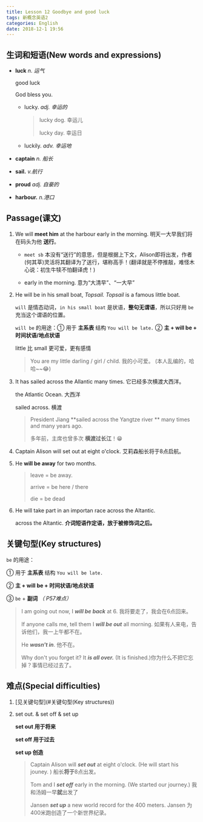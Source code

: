 ```yaml
---
title: Lesson 12 Goodbye and good luck
tags: 新概念英语2
categories: English
date: 2018-12-1 19:56
---
```




## 生词和短语(New words and expressions)

- **luck** *n. 运气*

  good luck

  God bless you.

  - lucky. *adj. 幸运的*

    > lucky dog. 幸运儿
    >
    > lucky day. 幸运日

  - luckily. *adv. 幸运地*

- **captain** *n. 船长*

- **sail.**  *v.航行*

- **proud** *adj. 自豪的*

- **harbour.** *n.港口*



## Passage(课文)

1. We will **meet him** at the harbour early in the morning. 明天一大早我们将在码头为他 **送行**。

   - `meet sb` 本没有“送行”的意思，但是根据上下文，Alison即将出发，作者(何其莘)灵活将其翻译为了送行，堪称高手！(翻译就是不停推敲，难怪木心说：初生牛犊不怕翻译虎！)

   - early in the morning. 意为“大清早”、“一大早”

2. He will be in his small boat, *Topsail.* *Topsail* is a famous little boat.

   `will` 是情态动词，`in his small boat` 是状语，**整句无谓语**，所以只好用 `be` 充当这个谓语的位置。

   `will be` 的用途：① 用于 **主系表** 结构 `You will be late.` ② **主 + will be + 时间状语/地点状语**

   little 比 small 更可爱，更有感情

   > You  are my little darling / girl / child. 我的小可爱。 (本人乱编的，哈哈~~😂)

3. It has sailed across the Allantic many times. 它已经多次横渡大西洋。

   the Atlantic Ocean. 大西洋

   sailed across. 横渡

   > President Jiang **sailed across the Yangtze river ** many times and many years ago. 
   >
   > 多年前，主席也曾多次 **横渡过长江**！😁

4. Captain Alison will set out at eight o'clock. 艾莉森船长将于8点启航。

5. He **will be away** for two months. 

   > leave = be away.
   >
   > arrive = be here / there
   >
   > die = be dead

6. He will take part in an importan race across the Altantic.

   across the Altantic. **介词短语作定语，放于被修饰词之后。**



## 关键句型(Key structures)

`be` 的用途：

① 用于 **主系表** 结构 `You will be late.` 

② **主 + will be + 时间状语/地点状语**

③ `be` + **副词**  *（ P57难点）*

> I am going out now, I ***will be back*** at 6. 我将要走了，我会在6点回来。
>
> If anyone calls me, tell them I ***will be out*** all morning. 如果有人来电，告诉他们，我一上午都不在。
>
> He ***wasn't in***. 他不在。
>
> Why don't you forget it? It ***is all over.*** (It is finished.)你为什么不把它忘掉？事情已经过去了。



## 难点(Special difficulties)

1. [见关键句型](#关键句型(Key structures))

2. set out. & set off & set up

   **set out 用于将来**

   **set off 用于过去**

   **set up 创造**

   > Captain Alison will ***set out*** at eight o'clock. (He will start his jouney. ) 船长**将于**8点出发。
   >
   > Tom and I ***set off*** early in the morning.  (We started our journey.) 我和汤姆一早**就**出发了
   >
   > Jansen ***set up*** a new world record for the 400 meters. Jansen 为400米跑创造了一个新世界纪录。

